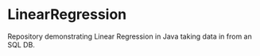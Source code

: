 # LinearRegression
Repository demonstrating Linear Regression in Java taking data in from an SQL DB.
